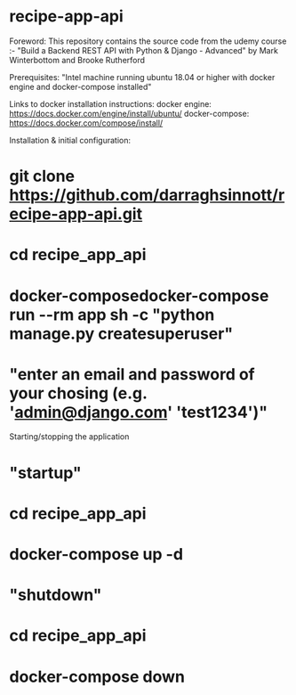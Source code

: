 # recipe-app-api

Foreword:
This repository contains the source code from the udemy course :-
"Build a Backend REST API with Python & Django - Advanced" 
by Mark Winterbottom and Brooke Rutherford



Prerequisites:
"Intel machine running ubuntu 18.04 or higher with docker engine and 
docker-compose installed"

Links to docker installation instructions:
docker engine: https://docs.docker.com/engine/install/ubuntu/ 
docker-compose: https://docs.docker.com/compose/install/


Installation & initial configuration:
# git clone https://github.com/darraghsinnott/recipe-app-api.git
# cd recipe_app_api
# docker-composedocker-compose run --rm app sh -c "python manage.py createsuperuser"
# "enter an email and password of your chosing (e.g. 'admin@django.com' 'test1234')"

Starting/stopping the application
# "startup"
# cd recipe_app_api
# docker-compose up -d

# "shutdown"
# cd recipe_app_api
# docker-compose down




